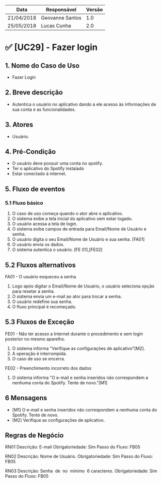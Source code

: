 Data | Responsável | Versão|
--------- | ------| --------|
21/04/2018 | Geovanne Santos |   1.0   |
25/05/2018 | Lucas Cunha | 2.0 |

# ✅ [UC29] - Fazer login

## 1. Nome do Caso de Uso
- Fazer Login

## 2.  Breve descrição
- Autentica o usuário no aplicativo dando a ele acesso às informações de sua conta e as funcionalidades.

## 3.  Atores
- Usuário.

## 4.  Pré-Condição
- O usuário deve possuir uma conta no spotify.
- Ter o aplicativo do Spotify instalado
- Estar conectado à internet.

## 5.  Fluxo de eventos

### 5.1 Fluxo básico

1. O caso de uso começa quando o ator abre o aplicativo.
2. O sistema exibe a tela inicial do aplicativo sem estar logado.
3. O usuário acessa a tela de login.
4. O sistema exibe campos de entrada para Email/Nome de Usuário e senha.
5. O usuário digita o seu Email/Nome de Usuário e sua senha. [FA01]
6. O usuário envia os dados.
7. O sistema autentica o usuário. [FE 01],[FE02]


## 5.2 Fluxos alternativos

FA01 - O usuário esqueceu a senha
1. Logo após digitar o Email/Nome de Usuário, o usuário seleciona opção para resetar a senha.
2. O sistema envia um e-mail ao ator para trocar a senha.
3. O usuário redefine sua senha.
4. O fluxo principal é recomeçado.

## 5.3 Fluxos de Exceção
FE01 - Não ter acesso a Internet durante o procedimento e sem login posterior no mesmo aparelho.
1. O sistema informa "Verifique as configurações de aplicativo"[M2].
2. A operação é interrompida.
3. O caso de uso se encerra.

FE02 - Preenchimento incorreto dos dados
1. O sistema informa "O e-mail e senha inseridos não correspondem a nenhuma conta do Spotify. Tente de novo."[M1]


## 6 Mensagens
- [M1] O e-mail e senha inseridos não correspondem a nenhuma conta do Spotify. Tente de novo.
- [M2] Verifique as configurações de aplicativo.

## Regras de Negócio

RN01
Descrição: E-mail
Obrigatoriedade: Sim
Passo​ ​do​ ​Fluxo: FB05

RN02
Descrição: Nome de Usuário.
Obrigatoriedade: Sim
Passo​ ​do​ ​Fluxo: FB05

RN03
Descrição: Senha​ ​ de​ ​ no​ ​ mínimo​ ​ 6 caracteres.
Obrigatoriedade: Sim
Passo​ ​do​ ​Fluxo: FB05
